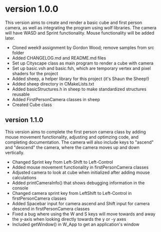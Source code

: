 # version 1.0.0
This version aims to create and render a basic cube and first person camera, as well as integrating the program using
wolf libraries. The camera will have WASD and Sprint functionality. Mouse functionality will be added later.

- Cloned week9 assignment by Gordon Wood; remove samples from src folder
- Added CHANGELOG.md and README.md files
- Set up Cityscape class as main program to render a cube with camera
- Set up basic.vsh and basic.fsh, which are temporary vertex and pixel shaders for the project
- Added sheep, a helper library for this project (it's Shaun the Sheep!)
- Added sheep directory in CMakeLists.txt
- Added basicStructures.h in sheep to make standardized structures reusable
- Added FirstPersonCamera classes in sheep
- Created Cube class

## version 1.1.0
This version aims to complete the first person camera class by adding mouse movement functionality, adjusting and
optimzing code, and completing documentation. The camera will also include keys to "ascend" and "descend" the camera,
where the camera moves up and down vertically.

- Changed Sprint key from Left-Shift to Left-Control
- Added mouse movement functionality in firstPersonCamera classes
- Adjusted camera to look at cube when initialized after adding mouse calculations
- Added printCameraInfo() that shows debugging information in the console
- Changed camera sprint key from LeftShift to Left-Control in firstPersonCamera classes
- Added Spacebar input for camera ascend and Shift input for camera descend in firstPersonCamera classes
- Fixed a bug where using the W and S keys will move towards and away the y-axis when looking directly towards the y or -y axes
- Included getWindow() in W_App to get an application's window